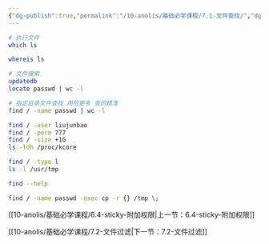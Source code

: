 ```yaml
---
{"dg-publish":true,"permalink":"/10-anolis/基础必学课程/7.1-文件查找/","dgPassFrontmatter":true}
---
```



```bash
# 执行文件
which ls

whereis ls

# 文件搜索
updatedb
locate passwd | wc -l

# 指定目录文件查找 用的更多 查的精准
find / -name passwd | wc -l

find / -user liujunbao
find / -perm 777
find / -size +1G
ls -ldh /proc/kcore

find / -type l
ls -l /usr/tmp

find --help

find / -name passwd -exec cp -r {} /tmp \;

```


[[10-anolis/基础必学课程/6.4-sticky-附加权限\|上一节：6.4-sticky-附加权限]]

[[10-anolis/基础必学课程/7.2-文件过滤\|下一节：7.2-文件过滤]]